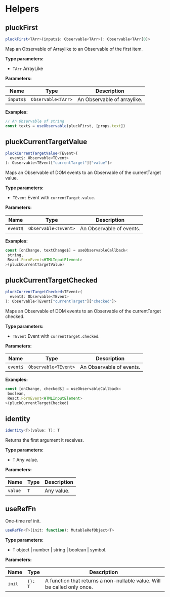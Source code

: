 # Helpers

## pluckFirst

```typescript
pluckFirst<TArr>(inputs$: Observable<TArr>): Observable<TArr[0]>
```

Map an Observable of Arraylike to an Observable of the first item.

**Type parameters:**

- `TArr` ArrayLike

**Parameters:**

Name | Type | Description
------ | ------ | ------
`inputs$` | `Observable<TArr>` | An Observable of arraylike.

**Examples:**

```typescript
// An Observable of string
const text$ = useObservable(pluckFirst, [props.text])
```

## pluckCurrentTargetValue

```typescript
pluckCurrentTargetValue<TEvent>(
  event$: Observable<TEvent>
): Observable<TEvent["currentTarget"]["value"]>
```

Maps an Observable of DOM events to an Observable of the currentTarget value.

**Type parameters:**

- `TEvent` Event with `currentTarget.value`.

**Parameters:**

Name | Type | Description
------ | ------ | ------
`event$` | `Observable<TEvent>` | An Observable of events.

**Examples:**

```typescript
const [onChange, textChange$] = useObservableCallback<
 string,
 React.FormEvent<HTMLInputElement>
>(pluckCurrentTargetValue)
```

## pluckCurrentTargetChecked

```typescript
pluckCurrentTargetChecked<TEvent>(
  event$: Observable<TEvent>
): Observable<TEvent["currentTarget"]["checked"]>
```

Maps an Observable of DOM events to an Observable of the currentTarget checked.

**Type parameters:**

- `TEvent` Event with `currentTarget.checked`.

**Parameters:**

Name | Type | Description
------ | ------ | ------
`event$` | `Observable<TEvent>` | An Observable of events.

**Examples:**

```typescript
const [onChange, checked$] = useObservableCallback<
 boolean,
 React.FormEvent<HTMLInputElement>
>(pluckCurrentTargetChecked)
```

## identity

```typescript
identity<T>(value: T): T
```

Returns the first argument it receives.

**Type parameters:**

- `T` Any value.

**Parameters:**

Name | Type | Description
------ | ------ | ------
`value` | `T` | Any value.

## useRefFn

One-time ref init.

```typescript
useRefFn<T>(init: function): MutableRefObject<T>
```

**Type parameters:**

- `T` object | number | string | boolean | symbol.

**Parameters:**

Name | Type | Description
------ | ------ | ------
`init` | `(): T` | A function that returns a non-nullable value. Will be called only once.


